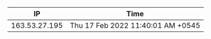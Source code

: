  | IP      | Time |
| ----------- | ----------- |
| 163.53.27.195      | Thu 17 Feb 2022 11:40:01 AM +0545       |
